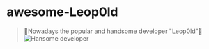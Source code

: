 awesome-Leop0ld
===

> :tada:Nowadays the popular and handsome developer "Leop0ld":tada:
![Hansome developer](https://scontent-hkg3-1.xx.fbcdn.net/v/t1.0-9/17634672_889928871147624_1222372628864791648_n.jpg?oh=ad6bac5a156e71b8ebd7f89542f4d564&oe=5A04AA09)
